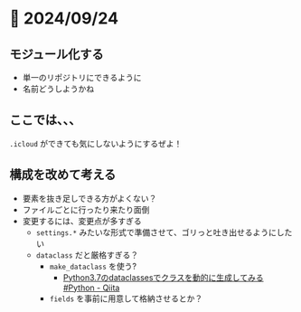 # 📝 2024/09/24


## モジュール化する

- 単一のリポジトリにできるように
- 名前どうしようかね


## ここでは、、、

`.icloud` ができても気にしないようにするぜよ！

## 構成を改めて考える

- 要素を抜き足しできる方がよくない？
- ファイルごとに行ったり来たり面倒
- 変更するには、変更点が多すぎる
  - `settings.*` みたいな形式で準備させて、ゴリっと吐き出せるようにしたい
  - `dataclass` だと厳格すぎる？
    - `make_dataclass` を使う?
      - [Python3.7のdataclassesでクラスを動的に生成してみる #Python - Qiita](https://qiita.com/zena/items/3056856c2c07d05f69e0)
    - `fields` を事前に用意して格納させるとか？
    



